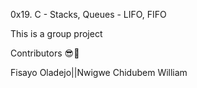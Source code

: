 0x19. C - Stacks, Queues - LIFO, FIFO

This is a group project

Contributors 😎💪

Fisayo Oladejo||Nwigwe Chidubem William
